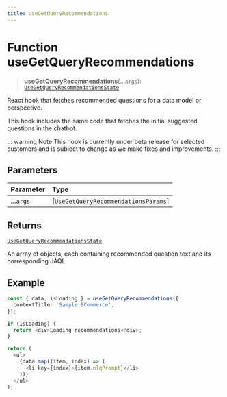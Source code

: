 ```yaml
---
title: useGetQueryRecommendations
---
```


# Function useGetQueryRecommendations <Badge type="beta" text="Beta" />

> **useGetQueryRecommendations**(...`args`): [`UseGetQueryRecommendationsState`](../interfaces/interface.UseGetQueryRecommendationsState.md)

React hook that fetches recommended questions for a data model or perspective.

This hook includes the same code that fetches the initial suggested questions in the chatbot.

::: warning Note
This hook is currently under beta release for selected customers and is subject to change as we make fixes and improvements.
:::

## Parameters

| Parameter | Type |
| :------ | :------ |
| ...`args` | [[`UseGetQueryRecommendationsParams`](../interfaces/interface.UseGetQueryRecommendationsParams.md)] |

## Returns

[`UseGetQueryRecommendationsState`](../interfaces/interface.UseGetQueryRecommendationsState.md)

An array of objects, each containing recommended question text and its corresponding JAQL

## Example

```ts
const { data, isLoading } = useGetQueryRecommendations({
  contextTitle: 'Sample ECommerce',
});

if (isLoading) {
  return <div>Loading recommendations</div>;
}

return (
  <ul>
    {data.map((item, index) => (
      <li key={index}>{item.nlqPrompt}</li>
    ))}
  </ul>
);
```
